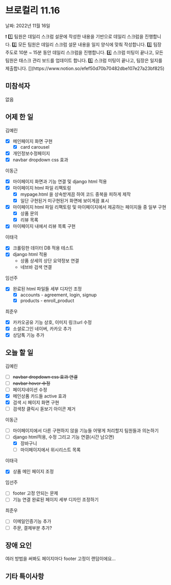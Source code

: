 # 브로컬리 11.16

날짜: 2022년 11월 16일

<aside>
❗ 1️⃣ 팀원은 데일리 스크럼 설문에 작성한 내용을 기반으로 데일리 스크럼을 진행합니다.
2️⃣ 모든 팀원은 데일리 스크럼 설문 내용을 일지 양식에 맞춰 작성합니다. 
3️⃣ 팀장 주도로 10분 ~ 15분 동안 데일리 스크럼을 진행합니다.
4️⃣ 스크럼 미팅이 끝나고, 모든 팀원은 태스크 관리 보드를 업데이트 합니다.
5️⃣ 스크럼 미팅이 끝나고, 팀장은 일지를 제출합니다.
[](https://www.notion.so/efef50d70b70482dbe107e27a23bf825)

</aside>

## 미참석자

없음

## 어제 한 일

김예린

- [x]  메인페이지 화면 구현
    - [x]  card carousel
- [x]  개인정보수정페이지
- [x]  navbar dropdown css 효과

이동근

- [x]  마이페이지 화면과 기능 연결 및 django html 적용
- [x]  마이페이지 html 파일 리팩토링
    - [x]  mypage.html 을 상속받게끔 하여 코드 중복을 피하게 제작
    - [x]  일단 구현된거 미구현된거 화면에 보이게끔 표시
- [x]  마이페이지 html 파일 리팩토링 및 마이페이지에서 제공하는 페이지들 중 일부 구현
    - [x]  상품 문의
    - [x]  리뷰 목록
- [x]  마이페이지 내에서 리뷰 목록 구현

이태극

- [x]  크롤링한 데이터 DB 적용 테스트
- [x]  django html 적용
    - 상품 상세의 상단 요약정보 연결
    - 네브바 검색 연결

임선주

- [x]  완료된 html 파일들 세부 디자인 조정
    - [x]  accounts - agreement, login, signup
    - [x]  products - enroll_product

최준우

- [x]  카카오공유 기능 상호, 이미지 링크url 수정
- [x]  소셜로그인 네이버, 카카오 추가
- [x]  상담톡 기능 추가

## 오늘 할 일

김예린

- [ ]  ~~navbar dropdown css 효과 연결~~
- [ ]  ~~navbar hover 수정~~
- [ ]  페이지네이션 수정
- [x]  메인상품 카드들 active 효과
- [x]  검색 시 페이지 화면 구현
- [ ]  검색창 클릭시 돋보기 아이콘 제거

이동근

- [ ]  마이페이지에서 다른 구현하지 않을 기능들 어떻게 처리할지 팀원들과 의논하기
- [ ]  django html적용, 수정 그리고 기능 연결(시간 남으면)
    - [x]  장바구니
    - [ ]  마이페이지에서 위시리스트 목록

이태극

- [x]  상품 메인 페이지 조정

임선주

- [ ]  footer 고정 안되는 문제
- [ ]  기능 연결 완료된 페이지 세부 디자인 조정하기

최준우

- [ ]  이메일인증기능 추가
- [ ]  주문, 결제부분  추가?

## 장애 요인

여러 방법을 써봐도 페이지마다 footer 고정이 랜덤이에요…

## 기타 특이사항